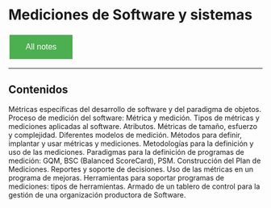 # Mediciones de Software y sistemas

<style>
  .back-button {
    background-color: #4CAF50; /* Green */
    border: none;
    color: white;
    padding: 15px 32px;
    text-align: center;
    text-decoration: none;
    display: inline-block;
    font-size: 16px;
    margin: 4px 2px;
    cursor: pointer;
  }
</style>

<button class="back-button" onclick="window.location.href='https://matiaspakua.github.io/tech.notes.io'">All notes</button>

--- 

## Contenidos

Métricas específicas del desarrollo de software y del paradigma de objetos. Proceso de medición del software: Métrica y medición. Tipos de métricas y mediciones aplicadas al software. Atributos. Métricas de tamaño, esfuerzo y complejidad. Diferentes modelos de medición. Métodos para definir, implantar y usar métricas y mediciones. Metodologías para la definición y uso de las mediciones. Paradigmas para la definición de programas de medición: GQM, BSC (Balanced ScoreCard), PSM. Construcción del Plan de Mediciones. Reportes y soporte de decisiones. Uso de las métricas en un programa de mejoras. Herramientas para soportar programas de mediciones: tipos de herramientas. Armado de un tablero de control para la gestión de una organización productora de Software.